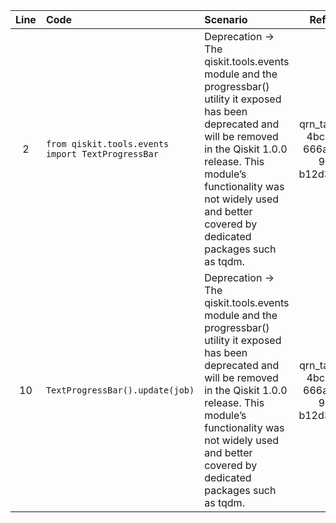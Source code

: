 | Line | Code | Scenario | Reference | Artifact | Refactoring |
| :--: | :--- | :------- | :-------: | :------- | :---------- |
| 2 | `from qiskit.tools.events import TextProgressBar` | Deprecation -> The qiskit.tools.events module and the progressbar() utility it exposed has been deprecated and will be removed in the Qiskit 1.0.0 release. This module’s functionality was not widely used and better covered by dedicated packages such as tqdm. | qrn_tax_ddbb-4bc2d33a-666a-48ed-96d1-b12d38ea3acf | qiskit.tools.events.TextProgressBar | |
| 10 | `TextProgressBar().update(job)` | Deprecation -> The qiskit.tools.events module and the progressbar() utility it exposed has been deprecated and will be removed in the Qiskit 1.0.0 release. This module’s functionality was not widely used and better covered by dedicated packages such as tqdm. | qrn_tax_ddbb-4bc2d33a-666a-48ed-96d1-b12d38ea3acf | TextProgressBar | |